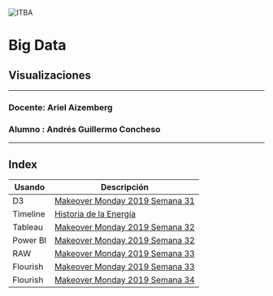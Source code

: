 ![ITBA](https://agcsoft.github.io/infovis/images/Logo_ITBA.png)
# Big Data
## Visualizaciones
---
### Docente: Ariel Aizemberg 
### Alumno : Andrés Guillermo Concheso
---
## Index

| Usando   | Descripción |
| -------- | ----------- |
| D3       | [Makeover Monday 2019 Semana 31](https://agcsoft.github.io/infovis/stdbars.html "D3") |
| Timeline | [Historia de la Energía](https://agcsoft.github.io/infovis/timeline.html "Timeline") |
| Tableau  | [Makeover Monday 2019 Semana 32](https://agcsoft.github.io/infovis/mom2019w32-1.html "Tableau") |
| Power BI | [Makeover Monday 2019 Semana 32](https://agcsoft.github.io/infovis/mom2019w32-2.html "Power BI") |
| RAW      | [Makeover Monday 2019 Semana 33](https://agcsoft.github.io/infovis/mom2019w33-1.html "RAW") |
| Flourish | [Makeover Monday 2019 Semana 33](https://agcsoft.github.io/infovis/mom2019w33-2.html "Flourish") |
| Flourish | [Makeover Monday 2019 Semana 34](https://agcsoft.github.io/infovis/mom2019w34-1.html "Flourish") |
